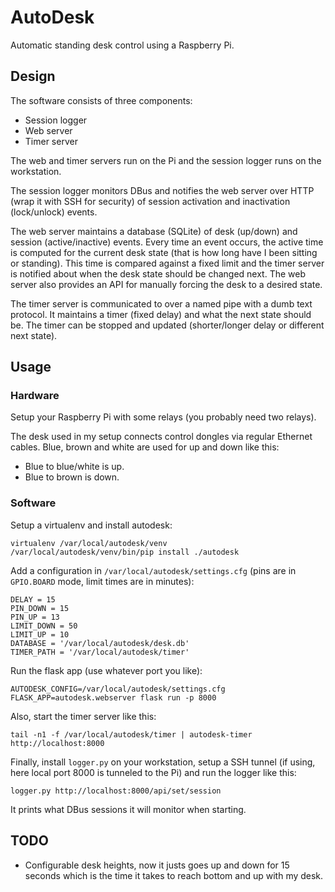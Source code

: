 # AutoDesk

Automatic standing desk control using a Raspberry Pi.

## Design

The software consists of three components:

  * Session logger
  * Web server
  * Timer server

The web and timer servers run on the Pi and the session logger runs on the
workstation.

The session logger monitors DBus and notifies the web server over HTTP (wrap it
with SSH for security) of session activation and inactivation (lock/unlock)
events.

The web server maintains a database (SQLite) of desk (up/down) and session
(active/inactive) events. Every time an event occurs, the active time is
computed for the current desk state (that is how long have I been sitting or
standing). This time is compared against a fixed limit and the timer server is
notified about when the desk state should be changed next. The web server also
provides an API for manually forcing the desk to a desired state.

The timer server is communicated to over a named pipe with a dumb text
protocol. It maintains a timer (fixed delay) and what the next state should be.
The timer can be stopped and updated (shorter/longer delay or different next
state).

## Usage

### Hardware

Setup your Raspberry Pi with some relays (you probably need two relays).

The desk used in my setup connects control dongles via regular Ethernet cables.
Blue, brown and white are used for up and down like this:

  * Blue to blue/white is up.
  * Blue to brown is down.

### Software

Setup a virtualenv and install autodesk:

    virtualenv /var/local/autodesk/venv
    /var/local/autodesk/venv/bin/pip install ./autodesk

Add a configuration in `/var/local/autodesk/settings.cfg` (pins are in
`GPIO.BOARD` mode, limit times are in minutes):

    DELAY = 15
    PIN_DOWN = 15
    PIN_UP = 13
    LIMIT_DOWN = 50
    LIMIT_UP = 10
    DATABASE = '/var/local/autodesk/desk.db'
    TIMER_PATH = '/var/local/autodesk/timer'

Run the flask app (use whatever port you like):

    AUTODESK_CONFIG=/var/local/autodesk/settings.cfg FLASK_APP=autodesk.webserver flask run -p 8000

Also, start the timer server like this:

    tail -n1 -f /var/local/autodesk/timer | autodesk-timer http://localhost:8000

Finally, install `logger.py` on your workstation, setup a SSH tunnel (if using,
here local port 8000 is tunneled to the Pi) and run the logger like this:

    logger.py http://localhost:8000/api/set/session

It prints what DBus sessions it will monitor when starting.

## TODO

* Configurable desk heights, now it justs goes up and down for 15 seconds which
  is the time it takes to reach bottom and up with my desk.
